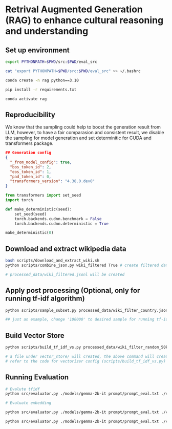 # Retrival Augmented Generation (RAG) to enhance cultural reasoning and understanding

## Set up environment
```bash
export PYTHONPATH=$PWD/src:$PWD/eval_src 

cat "export PYTHONPATH=$PWD/src:$PWD/eval_src" >> ~/.bashrc 
```

```bash
conda create -n rag python==3.10

pip install -r requirements.txt

conda activate rag
```

## Reproducibility

We know that the sampling could help to boost the generation result from LLM, however, to have a fair comparasion and consistent result, we disable the sampling for model generation and set determinitic for CUDA and transformers package. 

```json
## Generation config
{
  "_from_model_config": true,
  "bos_token_id": 2,
  "eos_token_id": 1,
  "pad_token_id": 0,
  "transformers_version": "4.38.0.dev0"
}
```

```python
from transformers import set_seed
import torch

def make_deterministic(seed):
    set_seed(seed)
    torch.backends.cudnn.benchmark = False
    torch.backends.cudnn.deterministic = True

make_deterministic(0)
```

## Download and extract wikipedia data

```bash
bash scripts/download_and_extract_wiki.sh
python scripts/combine_json.py wiki_filtered True # create filtered data

# processed_data/wiki_filtered.jsonl will be created
```

## Apply post processing (Optional, only for running tf-idf algorithm)
```bash
python scripts/sample_subset.py processed_data/wiki_filter_country.jsonl 50000 processed_data/wiki_filter_random_50k.jsonl

## just an example, change '100000' to desired sample for running tf-idf
```

## Build Vector Store
```bash
python scripts/build_tf_idf_vs.py processed_data/wiki_filter_random_50k.jsonl 1 1 None 1 50000 True

# a file under vector_store/ will created, the above command will create ./vector_store/wiki_filter_random_50k_1_1_None_1_50000_True.pkl
# refer to the code for vectorizer config (scripts/build_tf_idf_vs.py)
```

## Running Evaluation
```bash
# Evalute tfidf
python src/evaluator.py ./models/gemma-2b-it prompt/prompt_eval.txt ./vector_store/wiki_sg_exclusive_1_1_None_1_1.0_True.pkl/ 0.2 8 "sg_eval," tfidf

# Evaluate embedding

python src/evaluator.py ./models/gemma-2b-it prompt/prompt_eval.txt ./vector_store/wiki_filter_country_bge-large-en-v1.5 0.5 6 "sg_eval,us_eval,ph_eval" embed BAAI/bge-large-en-v1.5 # no rerank

python src/evaluator.py ./models/gemma-2b-it prompt/prompt_eval.txt ./vector_store/wiki_filter_country_bge-large-en-v1.5 0.4 64 "sg_eval,us_eval,ph_eval" embed BAAI/bge-large-en-v1.5 --verbose 0 --need_rerank --rerank_sample 8 # with reranking
```
